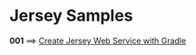 # Jersey Samples

**001** ==> [Create Jersey Web Service with Gradle](https://github.com/mhdr/JavaEE/tree/master/Jersey/001)
